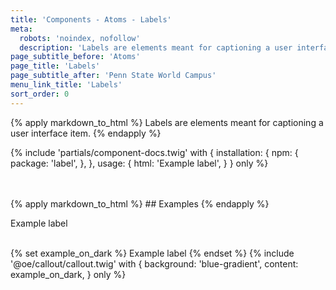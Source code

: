 ```yaml
---
title: 'Components - Atoms - Labels'
meta:
  robots: 'noindex, nofollow'
  description: 'Labels are elements meant for captioning a user interface item.'
page_subtitle_before: 'Atoms'
page_title: 'Labels'
page_subtitle_after: 'Penn State World Campus'
menu_link_title: 'Labels'
sort_order: 0
---
```

{% apply markdown_to_html %}
  Labels are elements meant for captioning a user interface item.
{% endapply %}

{% include 'partials/component-docs.twig' with {
  installation: {
    npm: {
      package: 'label',
    },
  },
  usage: {
    html: '<label>Example label</label>',
  }
} only %}

<br>
<br>
{% apply markdown_to_html %}
  ## Examples
{% endapply %}

<label>Example label</label>
<br>
<br>

{% set example_on_dark %}
  <label>Example label</label>
{% endset %}
{% include '@oe/callout/callout.twig' with {
  background: 'blue-gradient',
  content: example_on_dark,
} only %}
